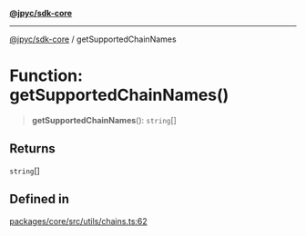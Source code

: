 [**@jpyc/sdk-core**](../README.md)

---

[@jpyc/sdk-core](../globals.md) / getSupportedChainNames

# Function: getSupportedChainNames()

> **getSupportedChainNames**(): `string`[]

## Returns

`string`[]

## Defined in

[packages/core/src/utils/chains.ts:62](https://github.com/jcam1/sdks/blob/d7b0b75bf0a43a1290dddb92ba9a24223892592b/packages/core/src/utils/chains.ts#L62)
